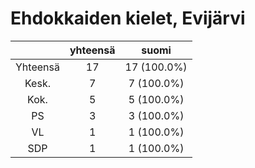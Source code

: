 # Ehdokkaiden kielet, Evijärvi

| |yhteensä|suomi|
|:---:|:---:|:---:|
|Yhteensä|17|17 (100.0%)|
|Kesk.|7|7 (100.0%)|
|Kok.|5|5 (100.0%)|
|PS|3|3 (100.0%)|
|VL|1|1 (100.0%)|
|SDP|1|1 (100.0%)|

